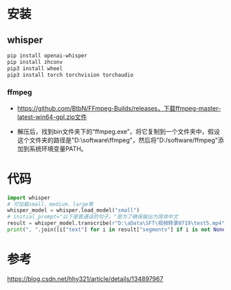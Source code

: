 # 安装

## whisper

```bash
pip install openai-whisper
pip install zhconv
pip3 install wheel 
pip3 install torch torchvision torchaudio
```

### ffmpeg

- https://github.com/BtbN/FFmpeg-Builds/releases，下载ffmpeg-master-latest-win64-gpl.zip文件

- 解压后，找到bin文件夹下的“ffmpeg.exe”，将它复制到一个文件夹中，假设这个文件夹的路径是"D:\software\ffmpeg"，然后将"D:/software/ffmpeg"添加到系统环境变量PATH。

# 代码

```python
import whisper
# 可加载small、medium、large等
whisper_model = whisper.load_model("small")
# initial_prompt="以下是普通话的句子。"是为了确保输出为简体中文
result = whisper_model.transcribe(r"D:\aData\SFT\视频转录0719\test5.mp4", language="Chinese", initial_prompt="以下是普通话的句子。")
print(", ".join([i["text"] for i in result["segments"] if i is not None]))
```

# 参考

https://blog.csdn.net/hhy321/article/details/134897967